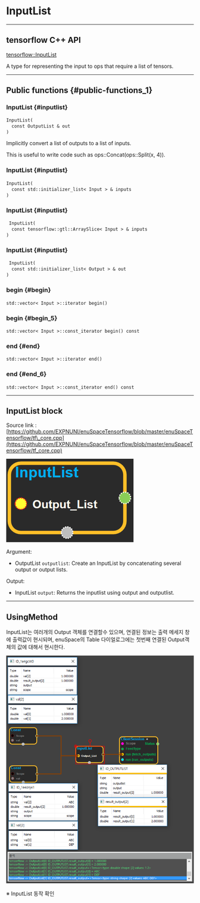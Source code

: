 # InputList

---

## tensorflow C++ API

[tensorflow::InputList](https://www.tensorflow.org/api_docs/cc/class/tensorflow/input-list.html)

A type for representing the input to ops that require a list of tensors.

---

## Public functions {#public-functions_1}

### InputList {#inputlist}

```
InputList(
  const OutputList & out
)
```

Implicitly convert a list of outputs to a list of inputs.

This is useful to write code such as ops::Concat\(ops::Split\(x, 4\)\).

### InputList {#inputlist}

```
InputList(
  const std::initializer_list< Input > & inputs
)
```

### InputList {#inputlist}

```
 InputList(
  const tensorflow::gtl::ArraySlice< Input > & inputs
)
```

### InputList {#inputlist}

```
 InputList(
  const std::initializer_list< Output > & out
)
```

### begin {#begin}

```
std::vector< Input >::iterator begin()
```

### begin {#begin_5}

```
std::vector< Input >::const_iterator begin() const
```

### end {#end}

```
std::vector< Input >::iterator end()
```

### end {#end_6}

```
std::vector< Input >::const_iterator end() const
```

---

## InputList block

Source link :[https://github.com/EXPNUNI/enuSpaceTensorflow/blob/master/enuSpaceTensorflow/tf\_core.cpp](https://github.com/EXPNUNI/enuSpaceTensorflow/blob/master/enuSpaceTensorflow/tf_core.cpp)

![](/assets/core/inputlist1.png)

Argument:

* OutputList `outputlist`: Create an InputList by concatenating several output or output lists.

Output:

* InputList `output`: Returns the inputlist using output and outputlist.

---

## UsingMethod

InputList는 여러개의 Output 객체를 연결할수 있으며, 연결된 정보는 출력 메세지 창에 출력값이 현시되며, enuSpace의 Table 다이얼로그에는 첫번째 연결된 Output객체의 값에 대해서 현시한다.

![](/assets/core/InputList2.png)

※ InputList 동작 확인

